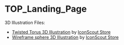 # TOP_Landing_Page


3D Illustration Files:
- <a href="https://iconscout.com/3ds/twisted-torus" target="_blank">Twisted Torus 3D Illustration</a> by <a href="https://iconscout.com/contributors/iconscout" target="_blank">IconScout Store</a>
- <a href="https://iconscout.com/3ds/wireframe-sphere" target="_blank">Wireframe sphere 3D Illustration</a> by <a href="https://iconscout.com/contributors/iconscout" target="_blank">IconScout Store</a>

